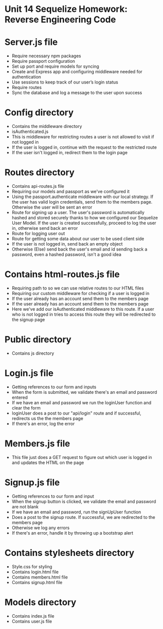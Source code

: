 # Unit 14 Sequelize Homework: Reverse Engineering Code

# Server.js file 
- Require necessary npm packages
- Require passport configuration
- Set up port and require models for syncing
- Create and Express app and configuring middleware needed for authentication
- Use sessions to keep track of our user’s login status
- Require routes
- Sync the database and log a message to the user upon success

# Config directory
- Contains the middleware directory
- isAuthenticated.js
- This is middleware for restricting routes a user is not allowed to visit if not logged in
- If the user is logged in, continue with the request to the restricted route
- If the user isn't logged in, redirect them to the login page

# Routes directory 
- Contains api-routes.js file
- Requiring our models and passport as we've configured it
- Using the passport.authenticate middleware with our local strategy. If the user has valid login credentials, send them to the members page. Otherwise the user will be sent an error
- Route for signing up a user. The user's password is automatically hashed and stored securely thanks to how we configured our Sequelize User Model. If the user is created successfully, proceed to log the user in, otherwise send back an error
- Route for logging user out
- Route for getting some data about our user to be used client side
- If the user is not logged in, send back an empty object
- Otherwise (Else) send back the user's email and id sending back a password, even a hashed password, isn't a good idea

# Contains html-routes.js file
- Requiring path to so we can use relative routes to our HTML files
- Requiring our custom middleware for checking if a user is logged in
- If the user already has an account send them to the members page
- If the user already has an account send them to the members page
- Here we've add our isAuthenticated middleware to this route. If a user who is not logged in tries to access this route they will be redirected to the signup page

# Public directory
- Contains js directory
# Login.js file
- Getting references to our form and inputs
- When the form is submitted, we validate there's an email and password entered
- If we have an email and password we run the loginUser function and clear the form
- loginUser does a post to our "api/login" route and if successful, redirects us the the members page
- If there's an error, log the error
# Members.js file
- This file just does a GET request to figure out which user is logged in and updates the HTML on the page
# Signup.js file
- Getting references to our form and input
- When the signup button is clicked, we validate the email and password are not blank
- If we have an email and password, run the signUpUser function
- Does a post to the signup route. If successful, we are redirected to the members page
- Otherwise we log any errors
- If there's an error, handle it by throwing up a bootstrap alert

# Contains stylesheets directory
- Style.css for styling
- Contains login.html file
- Contains members.html file
- Contains signup.html file

# Models directory
- Contains index.js file
- Contains user.js file
